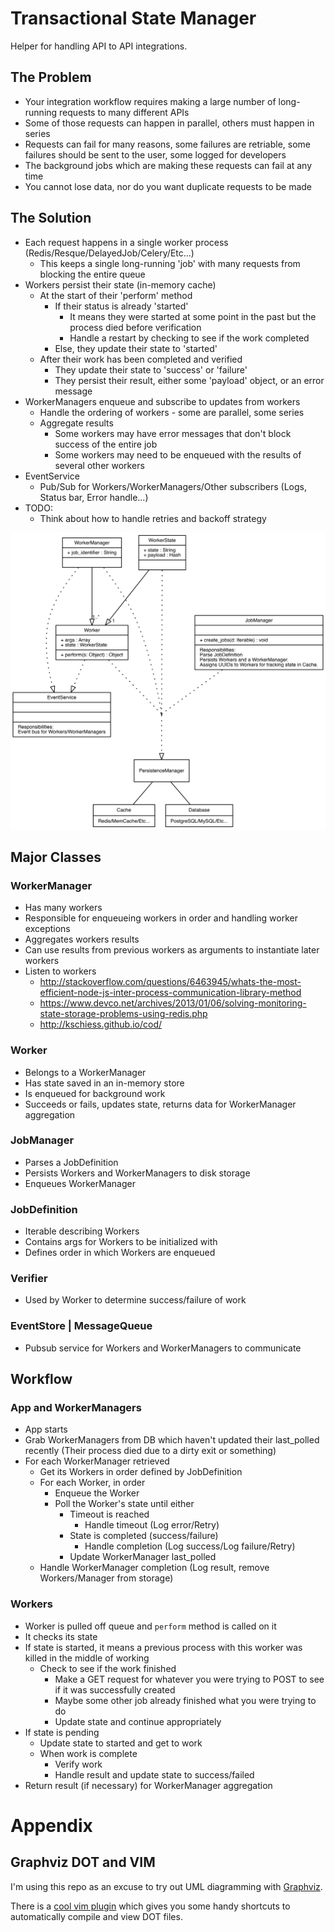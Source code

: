 # Transactional State Manager

Helper for handling API to API integrations.

## The Problem

- Your integration workflow requires making a large number of long-running requests to many different APIs
- Some of those requests can happen in parallel, others must happen in series
- Requests can fail for many reasons, some failures are retriable, some failures should be sent to the user, some logged for developers
- The background jobs which are making these requests can fail at any time
- You cannot lose data, nor do you want duplicate requests to be made

## The Solution

- Each request happens in a single worker process (Redis/Resque/DelayedJob/Celery/Etc...)
  - This keeps a single long-running 'job' with many requests from blocking the entire queue
- Workers persist their state (in-memory cache)
  - At the start of their 'perform' method
    - If their status is already 'started'
      - It means they were started at some point in the past but the process died before verification
      - Handle a restart by checking to see if the work completed
    - Else, they update their state to 'started'
  - After their work has been completed and verified
    - They update their state to 'success' or 'failure'
    - They persist their result, either some 'payload' object, or an error message
- WorkerManagers enqueue and subscribe to updates from workers
  - Handle the ordering of workers - some are parallel, some series
  - Aggregate results
    - Some workers may have error messages that don't block success of the entire job
    - Some workers may need to be enqueued with the results of several other workers
- EventService
  - Pub/Sub for Workers/WorkerManagers/Other subscribers (Logs, Status bar, Error handle...)
- TODO:
  - Think about how to handle retries and backoff strategy

![UML Diagram](/diagrams/tsm.png)

## Major Classes

### WorkerManager

- Has many workers
- Responsible for enqueueing workers in order and handling worker exceptions
- Aggregates workers results
- Can use results from previous workers as arguments to instantiate later workers
- Listen to workers
  - http://stackoverflow.com/questions/6463945/whats-the-most-efficient-node-js-inter-process-communication-library-method
  - https://www.devco.net/archives/2013/01/06/solving-monitoring-state-storage-problems-using-redis.php
  - http://kschiess.github.io/cod/

### Worker

- Belongs to a WorkerManager
- Has state saved in an in-memory store
- Is enqueued for background work
- Succeeds or fails, updates state, returns data for WorkerManager aggregation

### JobManager

- Parses a JobDefinition
- Persists Workers and WorkerManagers to disk storage
- Enqueues WorkerManager

### JobDefinition

- Iterable describing Workers
- Contains args for Workers to be initialized with
- Defines order in which Workers are enqueued

### Verifier

- Used by Worker to determine success/failure of work

### EventStore | MessageQueue

- Pubsub service for Workers and WorkerManagers to communicate

## Workflow

### App and WorkerManagers

- App starts
- Grab WorkerManagers from DB which haven't updated their last\_polled recently (Their process died due to a dirty exit or something)
- For each WorkerManager retrieved
  - Get its Workers in order defined by JobDefinition
  - For each Worker, in order
    - Enqueue the Worker
    - Poll the Worker's state until either
      - Timeout is reached
        - Handle timeout (Log error/Retry)
      - State is completed (success/failure)
        - Handle completion (Log success/Log failure/Retry)
      - Update WorkerManager last\_polled
  - Handle WorkerManager completion (Log result, remove Workers/Manager from storage)

### Workers

- Worker is pulled off queue and `perform` method is called on it
- It checks its state
- If state is started, it means a previous process with this worker was killed in the middle of working
  - Check to see if the work finished
    - Make a GET request for whatever you were trying to POST to see if it was successfully created
    - Maybe some other job already finished what you were trying to do
    - Update state and continue appropriately
- If state is pending
  - Update state to started and get to work
  - When work is complete
    - Verify work
    - Handle result and update state to success/failed
- Return result (if necessary) for WorkerManager aggregation


# Appendix

## Graphviz DOT and VIM

I'm using this repo as an excuse to try out UML diagramming with [Graphviz](http://www.graphviz.org/).

There is a [cool vim plugin](https://github.com/wannesm/wmgraphviz.vim) which gives you some handy shortcuts to automatically compile and view DOT files.
